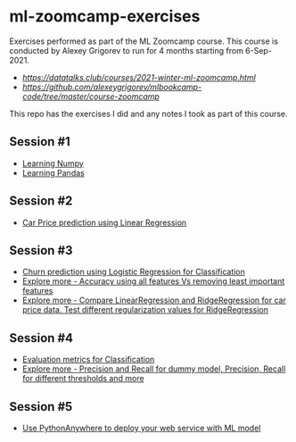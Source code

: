# ml-zoomcamp-exercises

Exercises performed as part of the ML Zoomcamp course. This course is conducted by Alexey Grigorev to run for 4 months starting from 6-Sep-2021.

* *https://datatalks.club/courses/2021-winter-ml-zoomcamp.html*
* *https://github.com/alexeygrigorev/mlbookcamp-code/tree/master/course-zoomcamp*

This repo has the exercises I did and any notes I took as part of this course.

## Session #1

* [Learning Numpy](./week1/week1-learn-numpy.ipynb)
* [Learning Pandas](./week1/week1-learn-pandas.ipynb)

## Session #2

* [Car Price prediction using Linear Regression](./week2/week2-car-price-prediction-linear-regression.ipynb)


## Session #3

* [Churn prediction using Logistic Regression for Classification](./week3/week3-churn-prediction-classification.ipynb)
* [Explore more - Accuracy using all features Vs removing least important features](./week3/week3-explore-more-1.ipynb)
* [Explore more - Compare LinearRegression and RidgeRegression for car price data. Test different regularization values for RidgeRegression](./week3/week3-explore-more-2.ipynb)

## Session #4
* [Evaluation metrics for Classification](./week4/week4-evaluation-metrics.ipynb)
* [Explore more - Precision and Recall for dummy model, Precision, Recall for different thresholds and more](./week4/week4-explore-more-1.ipynb)


## Session #5
* [Use PythonAnywhere to deploy your web service with ML model](how-to-use-pythonanywhere.md)
